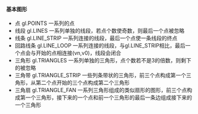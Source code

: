 #### 基本图形
- 点	gl.POINTS 一系列的点
- 线段 gl.LINES 一系列单独的线段，若点个数使奇数，则最后一个点被忽略
- 线条 gl.LINE_STRIP 一系列连接的线段，最后一个点使一条线段的终点
- 回路线条 gl.LINE_LOOP	一系列连接的线段，与gl.LINE_STRIP相比，最后一个点会与开始的点相连接(vn,v0)，线段会闭合
- 三角形	gl.TRIANGLES 一系列单独的三角形，点个数若不是3的倍数，则剩下的被忽略
- 三角带	gl.TRIANGLE_STRIP	一些列条带状的三角形，前三个点构成第一个三角形，从第二个点开始的三个点构成第二个三角形
- 三角扇	gl.TRIANGLE_FAN	一系列三角形组成的类似扇形的图形，前三个点构成第一个三角形，接下来的一个点和前一个三角形的最后一条边组成接下来的一个三角形

